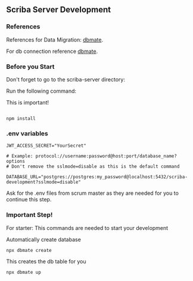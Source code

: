 ## Scriba Server Development


### References

References for Data Migration: [dbmate](https://github.com/amacneil/dbmate).

For db connection reference [dbmate](https://github.com/amacneil/dbmate?tab=readme-ov-file#connecting-to-the-database).

### Before you Start
Don't forget to go to the scriba-server directory:

Run the following command:

This is important!
```

npm install 
```

### .env variables
```
JWT_ACCESS_SECRET="YourSecret"

# Example: protocol://username:password@host:port/database_name?options
# Don't remove the sslmode=disable as this is the default command

DATABASE_URL="postgres://postgres:my_password@localhost:5432/scriba-development?sslmode=disable"
```

Ask for the .env files from scrum master as they are needed for you to continue this step.
### Important Step! 
For starter:
This commands are needed to start your development

Automatically create database
```
npx dbmate create
```
This creates the db table for you
```
npx dbmate up
```

